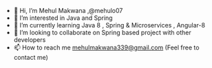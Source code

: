 - 👋 Hi, I’m Mehul Makwana ,@mehulo07
- 👀 I’m interested in Java and Spring
- 🌱 I’m currently learning Java 8 , Spring & Microservices , Angular-8
- 💞️ I’m looking to collaborate on Spring based project with other developers
- 📫 How to reach me mehulmakwana339@gmail.com (Feel free to contact me)

<!---
mehulo07/mehulo07 is a ✨ special ✨ repository because its `README.md` (this file) appears on your GitHub profile.
You can click the Preview link to take a look at your changes.
--->
